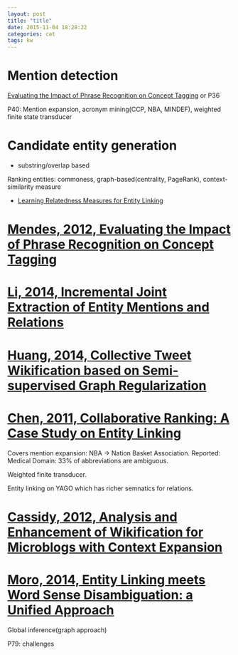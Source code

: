 ```yaml
---
layout: post
title: "title"
date: 2015-11-04 18:28:22
categories: cat
tags: kw
---
```


# Mention detection

[Evaluating the Impact of Phrase Recognition on Concept Tagging](http://www.lrec-conf.org/proceedings/lrec2012/pdf/545_Paper.pdf) or P36

P40: Mention expansion, acronym mining(CCP, NBA, MINDEF), weighted finite state transducer

# Candidate entity generation

- substring/overlap based

Ranking entities: commoness, graph-based(centrality, PageRank), context-similarity measure

- [Learning Relatedness Measures for Entity Linking](http://dexter.isti.cnr.it/static/papers/cikm13.pdf)


# [Mendes, 2012, Evaluating the Impact of Phrase Recognition on Concept Tagging](http://www.lrec-conf.org/proceedings/lrec2012/pdf/545_Paper.pdf)

# [Li, 2014, Incremental Joint Extraction of Entity Mentions and Relations](http://www.anthology.aclweb.org/P/P14/P14-1038.pdf)

# [Huang, 2014, Collective Tweet Wikification based on Semi-supervised Graph Regularization](http://nlp.cs.rpi.edu/paper/tweetwikification.pdf)


# [Chen, 2011, Collaborative Ranking: A Case Study on Entity Linking](http://nlp.cs.rpi.edu/paper/clranking.pdf)

Covers mention expansion: NBA -> Nation Basket Association. Reported: Medical Domain: 33% of abbreviations are ambiguous.

Weighted finite transducer.


Entity linking on YAGO which has richer semnatics for relations.

# [Cassidy, 2012, Analysis and Enhancement of Wikification for Microblogs with Context Expansion](http://www.anthology.aclweb.org/C/C12/C12-1028.pdf)

# [Moro, 2014, Entity Linking meets Word Sense Disambiguation: a Unified Approach](http://wwwusers.di.uniroma1.it/~navigli/pubs/TACL_2014_Babelfy.pdf)

Global inference(graph approach)


P79: challenges
